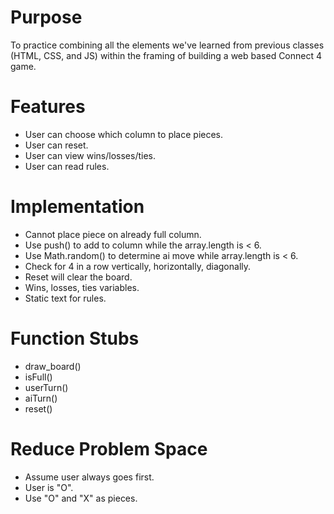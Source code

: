 # Purpose
To practice combining all the elements we've learned from previous classes (HTML, CSS, and JS) within the framing of building a web based Connect 4 game.

# Features
- User can choose which column to place pieces.
- User can reset.
- User can view wins/losses/ties.
- User can read rules.

# Implementation
- Cannot place piece on already full column.
- Use push() to add to column while the array.length is < 6.
- Use Math.random() to determine ai move while array.length is < 6.
- Check for 4 in a row vertically, horizontally, diagonally.
- Reset will clear the board.
- Wins, losses, ties variables.
- Static text for rules.

# Function Stubs
- draw_board()
- isFull()
- userTurn()
- aiTurn()
- reset()

# Reduce Problem Space
- Assume user always goes first.
- User is "O".
- Use "O" and "X" as pieces.